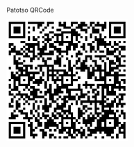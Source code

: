 Patotso QRCode

![Patotso QRCode](https://github.com/ch3nBo/Proxy.Rule/raw/master/Potatso/Potatso%20QRCode.png)